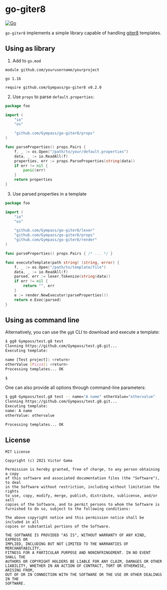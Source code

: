# go-giter8
[![Go](https://github.com/Gympass/go-giter8/actions/workflows/go.yml/badge.svg)](https://github.com/Gympass/go-giter8/actions/workflows/go.yml)

`go-giter8` implements a simple library capable of handling [giter8](https://github.com/foundweekends/giter8) templates.

## Using as library

1. Add to `go.mod`
```
module github.com/yourusername/yourproject

go 1.16

require github.com/Gympass/go-giter8 v0.2.0
```

2. Use `props` to parse `default.properties`:

```go
package foo

import (
	"io"
	"os"

	"github.com/Gympass/go-giter8/props"
)

func parseProperties() props.Pairs {
	f, _ := os.Open("/path/to/your/default.properties")
	data, _ := io.ReadAll(f)
	properties, err := props.ParseProperties(string(data))
	if err != nil {
		panic(err)
    }
    return properties
}
```

3. Use parsed properties in a template

```go
package foo

import (
	"io"
	"os"

	"github.com/Gympass/go-giter8/lexer"
	"github.com/Gympass/go-giter8/props"
	"github.com/Gympass/go-giter8/render"
)

func parseProperties() props.Pairs { /* ... */ }

func executeTemplate(path string) (string, error) {
	f, _ := os.Open("/path/to/template/file")
	data, _ := io.ReadAll(f)
	parsed, err := lexer.Tokenize(string(data))
	if err != nil {
		return "", err
	}
	e := render.NewExecutor(parseProperties())
	return e.Exec(parsed)
}
```

## Using as command line
Alternatively, you can use the `gg8` CLI to download and execute a template:

```bash
$ gg8 Gympass/test.g8 test
Clonning https://github.com/Gympass/test.g8.git...
Executing template:

name [Test project]: <return>
otherValue [Pizza]: <return>
Processing templates... OK

$   
```

One can also provide all options through command-line parameters:

```bash
$ gg8 Gympass/test.g8 test -- name="A name" otherValue="othervalue"
Clonning https://github.com/Gympass/test.g8.git...
Executing template:
name: A name 
otherValue: othervalue

Processing templates... OK
```

## License

```
MIT License

Copyright (c) 2021 Victor Gama

Permission is hereby granted, free of charge, to any person obtaining a copy
of this software and associated documentation files (the "Software"), to deal
in the Software without restriction, including without limitation the rights
to use, copy, modify, merge, publish, distribute, sublicense, and/or sell
copies of the Software, and to permit persons to whom the Software is
furnished to do so, subject to the following conditions:

The above copyright notice and this permission notice shall be included in all
copies or substantial portions of the Software.

THE SOFTWARE IS PROVIDED "AS IS", WITHOUT WARRANTY OF ANY KIND, EXPRESS OR
IMPLIED, INCLUDING BUT NOT LIMITED TO THE WARRANTIES OF MERCHANTABILITY,
FITNESS FOR A PARTICULAR PURPOSE AND NONINFRINGEMENT. IN NO EVENT SHALL THE
AUTHORS OR COPYRIGHT HOLDERS BE LIABLE FOR ANY CLAIM, DAMAGES OR OTHER
LIABILITY, WHETHER IN AN ACTION OF CONTRACT, TORT OR OTHERWISE, ARISING FROM,
OUT OF OR IN CONNECTION WITH THE SOFTWARE OR THE USE OR OTHER DEALINGS IN THE
SOFTWARE.
```
